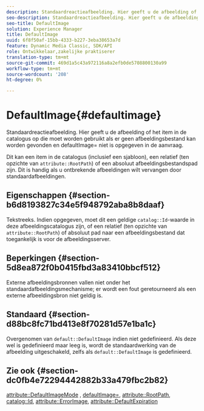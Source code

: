 ```yaml
---
description: Standaardreactieafbeelding. Hier geeft u de afbeelding of het item in de catalogus op die moet worden gebruikt als er geen afbeeldingsbestand kan worden gevonden en defaultImage= niet is opgegeven in de aanvraag.
seo-description: Standaardreactieafbeelding. Hier geeft u de afbeelding of het item in de catalogus op die moet worden gebruikt als er geen afbeeldingsbestand kan worden gevonden en defaultImage= niet is opgegeven in de aanvraag.
seo-title: DefaultImage
solution: Experience Manager
title: DefaultImage
uuid: 6f8f50af-15bb-4333-b227-3eba38653a7d
feature: Dynamic Media Classic, SDK/API
role: Ontwikkelaar,zakelijke praktiserer
translation-type: tm+mt
source-git-commit: 469d1a5c43a972116a8a2efb0de5708800130a99
workflow-type: tm+mt
source-wordcount: '208'
ht-degree: 0%

---
```



# DefaultImage{#defaultimage}

Standaardreactieafbeelding. Hier geeft u de afbeelding of het item in de catalogus op die moet worden gebruikt als er geen afbeeldingsbestand kan worden gevonden en defaultImage= niet is opgegeven in de aanvraag.

Dit kan een item in de catalogus (inclusief een sjabloon), een relatief (ten opzichte van `attribute::RootPath`) of een absoluut afbeeldingsbestandspad zijn. Dit is handig als u ontbrekende afbeeldingen wilt vervangen door standaardafbeeldingen.

## Eigenschappen {#section-b6d8193827c34e5f948792aba8b8daaf}

Tekstreeks. Indien opgegeven, moet dit een geldige `catalog::Id`-waarde in deze afbeeldingscatalogus zijn, of een relatief (ten opzichte van `attribute::RootPath`) of absoluut pad naar een afbeeldingsbestand dat toegankelijk is voor de afbeeldingsserver.

## Beperkingen {#section-5d8ea872f0b0415fbd3a83410bbcf512}

Externe afbeeldingsbronnen vallen niet onder het standaardafbeeldingsmechanisme; er wordt een fout geretourneerd als een externe afbeeldingsbron niet geldig is.

## Standaard {#section-d88bc8fc71bd413e8f70281d57e1ba1c}

Overgenomen van `default::DefaultImage` indien niet gedefinieerd. Als deze wel is gedefinieerd maar leeg is, wordt de standaardwerking van de afbeelding uitgeschakeld, zelfs als `default::DefaultImage` is gedefinieerd.

## Zie ook {#section-dc0fb4e72294442882b33a479fbc2b82}

[attribute::DefaultImageMode](../../../../../is-api/image-catalog/image-serving-api-ref/c-image-catalog-reference/c-attributes-reference/r-defaultimagemode.md#reference-8a996af162f84e46bbe9e6e0d4e26782) ,  [defaultImage=](../../../../../is-api/image-catalog/image-serving-api-ref/c-image-catalog-reference/c-attributes-reference/r-is-cat-defaultimage.md#reference-8e9900e129f54ed68462a3c2fc3bc433),  [attribute::RootPath](../../../../../is-api/image-catalog/image-serving-api-ref/c-image-catalog-reference/c-attributes-reference/r-rootpath.md#reference-17d57e5967be403b8408fa7214017494),  [catalog::Id](/help/aem-is-ir-api/is-api/image-catalog/image-serving-api-ref/c-image-catalog-reference/c-image-svg-data-reference/c-image-data-reference/r-id-cat.md),  [attribute::ErrorImage](../../../../../is-api/image-catalog/image-serving-api-ref/c-image-catalog-reference/c-attributes-reference/r-errorimage.md#reference-c494d5d8b2584fe3800f35baabd0292c),  [attribute::DefaultExpiration](../../../../../is-api/image-catalog/image-serving-api-ref/c-image-catalog-reference/c-attributes-reference/r-defaultexpiration.md#reference-0526166fab654fceb243b75d1ea4f0cf)
